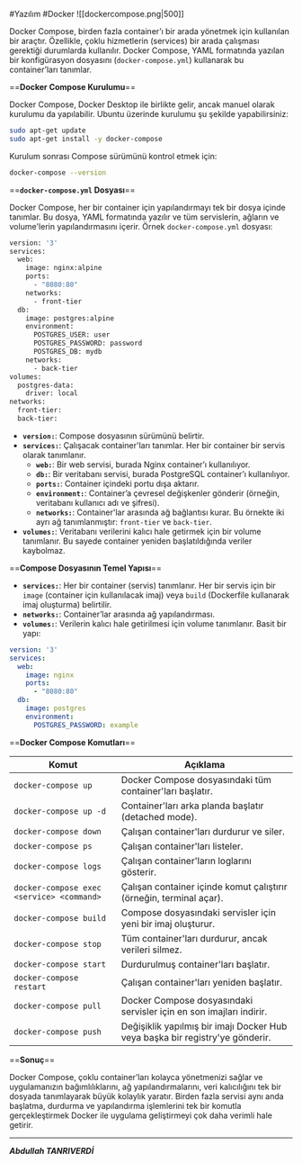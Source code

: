 #Yazılım #Docker 
![[dockercompose.png|500]]

Docker Compose, birden fazla container’ı bir arada yönetmek için kullanılan bir araçtır. Özellikle, çoklu hizmetlerin (services) bir arada çalışması gerektiği durumlarda kullanılır. Docker Compose, YAML formatında yazılan bir konfigürasyon dosyasını (`docker-compose.yml`) kullanarak bu container’ları tanımlar.

==**Docker Compose Kurulumu**==

Docker Compose, Docker Desktop ile birlikte gelir, ancak manuel olarak kurulumu da yapılabilir. Ubuntu üzerinde kurulumu şu şekilde yapabilirsiniz:
```bash
sudo apt-get update
sudo apt-get install -y docker-compose

```
Kurulum sonrası Compose sürümünü kontrol etmek için:
```bash
docker-compose --version

```

==**`docker-compose.yml` Dosyası**==

Docker Compose, her bir container için yapılandırmayı tek bir dosya içinde tanımlar. Bu dosya, YAML formatında yazılır ve tüm servislerin, ağların ve volume'lerin yapılandırmasını içerir.
Örnek `docker-compose.yml` dosyası:
```bash
version: '3'
services:
  web:
    image: nginx:alpine
    ports:
      - "8080:80"
    networks:
      - front-tier
  db:
    image: postgres:alpine
    environment:
      POSTGRES_USER: user
      POSTGRES_PASSWORD: password
      POSTGRES_DB: mydb
    networks:
      - back-tier
volumes:
  postgres-data:
    driver: local
networks:
  front-tier:
  back-tier:

```

- **`version:`**: Compose dosyasının sürümünü belirtir.
- **`services:`**: Çalışacak container'ları tanımlar. Her bir container bir servis olarak tanımlanır.
    - **`web:`**: Bir web servisi, burada Nginx container’ı kullanılıyor.
    - **`db:`**: Bir veritabanı servisi, burada PostgreSQL container’ı kullanılıyor.
    - **`ports:`**: Container içindeki portu dışa aktarır.
    - **`environment:`**: Container’a çevresel değişkenler gönderir (örneğin, veritabanı kullanıcı adı ve şifresi).
    - **`networks:`**: Container'lar arasında ağ bağlantısı kurar. Bu örnekte iki ayrı ağ tanımlanmıştır: `front-tier` ve `back-tier`.
- **`volumes:`**: Veritabanı verilerini kalıcı hale getirmek için bir volume tanımlanır. Bu sayede container yeniden başlatıldığında veriler kaybolmaz.


==**Compose Dosyasının Temel Yapısı**==

- **`services:`**: Her bir container (servis) tanımlanır. Her bir servis için bir `image` (container için kullanılacak imaj) veya `build` (Dockerfile kullanarak imaj oluşturma) belirtilir.
- **`networks:`**: Container’lar arasında ağ yapılandırması.
- **`volumes:`**: Verilerin kalıcı hale getirilmesi için volume tanımlanır.
Basit bir yapı:
```yaml
version: '3'
services:
  web:
    image: nginx
    ports:
      - "8080:80"
  db:
    image: postgres
    environment:
      POSTGRES_PASSWORD: example

```

==**Docker Compose Komutları**==

| **Komut**                                 | **Açıklama**                                                                  |
| ----------------------------------------- | ----------------------------------------------------------------------------- |
| `docker-compose up`                       | Docker Compose dosyasındaki tüm container'ları başlatır.                      |
| `docker-compose up -d`                    | Container'ları arka planda başlatır (detached mode).                          |
| `docker-compose down`                     | Çalışan container'ları durdurur ve siler.                                     |
| `docker-compose ps`                       | Çalışan container'ları listeler.                                              |
| `docker-compose logs`                     | Çalışan container'ların loglarını gösterir.                                   |
| `docker-compose exec <service> <command>` | Çalışan container içinde komut çalıştırır (örneğin, terminal açar).           |
| `docker-compose build`                    | Compose dosyasındaki servisler için yeni bir imaj oluşturur.                  |
| `docker-compose stop`                     | Tüm container'ları durdurur, ancak verileri silmez.                           |
| `docker-compose start`                    | Durdurulmuş container'ları başlatır.                                          |
| `docker-compose restart`                  | Çalışan container'ları yeniden başlatır.                                      |
| `docker-compose pull`                     | Docker Compose dosyasındaki servisler için en son imajları indirir.           |
| `docker-compose push`                     | Değişiklik yapılmış bir imajı Docker Hub veya başka bir registry'ye gönderir. |

==**Sonuç**==

Docker Compose, çoklu container’ları kolayca yönetmenizi sağlar ve uygulamanızın bağımlılıklarını, ağ yapılandırmalarını, veri kalıcılığını tek bir dosyada tanımlayarak büyük kolaylık yaratır. Birden fazla servisi aynı anda başlatma, durdurma ve yapılandırma işlemlerini tek bir komutla gerçekleştirmek Docker ile uygulama geliştirmeyi çok daha verimli hale getirir.


---
***Abdullah TANRIVERDİ***
